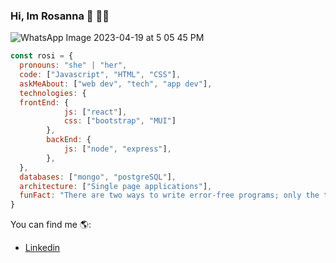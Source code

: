 ### Hi, Im Rosanna 👋 👩‍💻

![WhatsApp Image 2023-04-19 at 5 05 45 PM](https://user-images.githubusercontent.com/90112132/233188113-6e2594b7-35ac-4f12-a26b-8a40608dc5d9.jpeg)

```javascript
const rosi = {
  pronouns: "she" | "her",
  code: ["Javascript", "HTML", "CSS"],
  askMeAbout: ["web dev", "tech", "app dev"],
  technologies: {
  frontEnd: {
            js: ["react"],
            css: ["bootstrap", "MUI"]
        },
        backEnd: {
            js: ["node", "express"],
        },
  },
  databases: ["mongo", "postgreSQL"],
  architecture: ["Single page applications"],
  funFact: "There are two ways to write error-free programs; only the third one works"
}
```
You can find me 🌎:
- [Linkedin](https://www.linkedin.com/in/rosanna-contasti/) 
